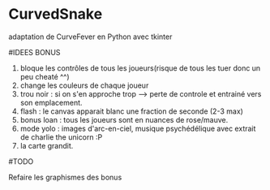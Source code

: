 # CurvedSnake
adaptation de CurveFever en Python avec tkinter

#IDEES BONUS

1. bloque les contrôles de tous les joueurs(risque de tous les tuer donc un peu cheaté ^^)
2. change les couleurs de chaque joueur
3. trou noir : si on s'en approche trop --> perte de controle et entrainé vers son emplacement.
4. flash : le canvas apparait blanc une fraction de seconde (2-3 max)
5. bonus loan : tous les joueurs sont en nuances de rose/mauve.
6. mode yolo : images d'arc-en-ciel, musique psychédélique avec extrait de charlie the unicorn :P
7. la carte grandit.

#TODO

Refaire les graphismes des bonus
